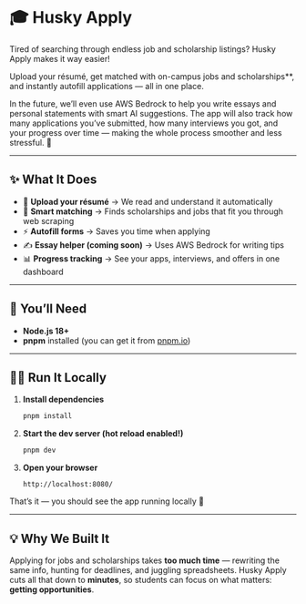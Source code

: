 
# 🎓 Husky Apply

Tired of searching through endless job and scholarship listings?
Husky Apply makes it way easier!

Upload your résumé, get matched with on-campus jobs and scholarships**, and instantly autofill applications — all in one place.

In the future, we’ll even use AWS Bedrock to help you write essays and personal statements with smart AI suggestions. The app will also track how many applications you’ve submitted, how many interviews you got, and your progress over time — making the whole process smoother and less stressful. 🚀

---

## ✨ What It Does

* 📄 **Upload your résumé** → We read and understand it automatically
* 🎯 **Smart matching** → Finds scholarships and jobs that fit you through web scraping
* ⚡ **Autofill forms** → Saves you time when applying
* ✍️ **Essay helper (coming soon)** → Uses AWS Bedrock for writing tips
* 📊 **Progress tracking** → See your apps, interviews, and offers in one dashboard

---

## 🧰 You’ll Need

* **Node.js 18+**
* **pnpm** installed (you can get it from [pnpm.io](https://pnpm.io))

---

## 🧑‍💻 Run It Locally

1. **Install dependencies**

   ```bash
   pnpm install
   ```

2. **Start the dev server (hot reload enabled!)**

   ```bash
   pnpm dev
   ```

3. **Open your browser**

   ```
   http://localhost:8080/
   ```

That’s it — you should see the app running locally 🎉

---

## 💡 Why We Built It

Applying for jobs and scholarships takes **too much time** — rewriting the same info, hunting for deadlines, and juggling spreadsheets.
Husky Apply cuts all that down to **minutes**, so students can focus on what matters: **getting opportunities**.





